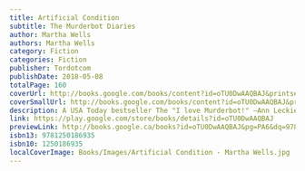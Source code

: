 ```yaml
---
title: Artificial Condition
subtitle: The Murderbot Diaries
author: Martha Wells
authors: Martha Wells
category: Fiction
categories: Fiction
publisher: Tordotcom
publishDate: 2018-05-08
totalPage: 160
coverUrl: http://books.google.com/books/content?id=oTU0DwAAQBAJ&printsec=frontcover&img=1&zoom=1&edge=curl&source=gbs_api
coverSmallUrl: http://books.google.com/books/content?id=oTU0DwAAQBAJ&printsec=frontcover&img=1&zoom=5&edge=curl&source=gbs_api
description: A USA Today bestseller The "I love Murderbot!" —Ann Leckie Artificial Condition is the follow-up to Martha Wells's Hugo, Nebula, Alex, and Locus Award-winning, New York Times bestselling All Systems Red It has a dark past—one in which a number of humans were killed. A past that caused it to christen itself “Murderbot”. But it has only vague memories of the massacre that spawned that title, and it wants to know more. Teaming up with a Research Transport vessel named ART (you don’t want to know what the “A” stands for), Murderbot heads to the mining facility where it went rogue. What it discovers will forever change the way it thinks... The Murderbot Diaries All Systems Red Artificial Condition Rogue Protocol Exit Strategy Network Effect Fugitive Telemetry System Collapse At the Publisher's request, this title is being sold without Digital Rights Management Software (DRM) applied.
link: https://play.google.com/store/books/details?id=oTU0DwAAQBAJ
previewLink: http://books.google.ca/books?id=oTU0DwAAQBAJ&pg=PA6&dq=978-1-250-18693-5&hl=&as_pt=BOOKS&cd=1&source=gbs_api
isbn13: 9781250186935
isbn10: 1250186935
localCoverImage: Books/Images/Artificial Condition - Martha Wells.jpg
---
```

